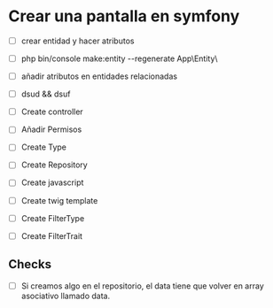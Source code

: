 # Crear una pantalla en symfony
- [ ] crear entidad y hacer atributos
- [ ] php bin/console make:entity --regenerate App\\Entity\\
- [ ] añadir atributos en entidades relacionadas
- [ ] dsud && dsuf
- [ ] Create controller
- [ ] Añadir Permisos
- [ ] Create Type
- [ ] Create Repository
- [ ] Create javascript
- [ ] Create twig template
- [ ] Create FilterType
- [ ] Create FilterTrait


## Checks
- [ ] Si creamos algo en el repositorio, el data tiene que volver en array asociativo llamado data.